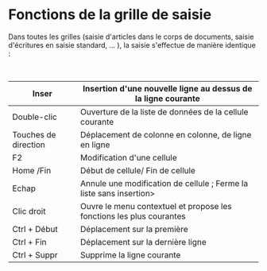 # Fonctions de la grille de saisie

Dans toutes les grilles (saisie d'articles dans le corps de documents, saisie d'écritures en saisie standard, ... ), la saisie s'effectue de manière identique :


 






| Inser | Insertion d'une nouvelle ligne au dessus de la ligne courante |
| --- | --- |
| Double-clic | Ouverture de la liste de données de la cellule courante |
| Touches de direction | Déplacement de colonne en colonne, de ligne en ligne |
| F2 | Modification d'une cellule |
| Home /Fin | Début de cellule/ Fin de cellule |
| Echap | Annule une modification de cellule ; Ferme la liste sans insertion> |
| Clic droit | Ouvre le menu contextuel et propose les fonctions les plus courantes |
| Ctrl + Début | Déplacement sur la première |
| Ctrl + Fin | Déplacement sur la dernière ligne |
| Ctrl + Suppr | Supprime la ligne courante |


